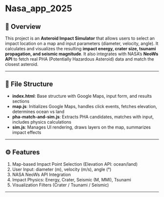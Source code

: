 # Nasa_app_2025

## 🚀 Overview
This project is an **Asteroid Impact Simulator** that allows users to select an impact location on a map and input parameters (diameter, velocity, angle). It calculates and visualizes the resulting **impact energy, crater size, tsunami propagation, and seismic magnitude**. It also integrates with NASA’s **NeoWs API** to fetch real PHA (Potentially Hazardous Asteroid) data and match the closest asteroid.

---

## 📂 File Structure
- **index.html**: Base structure with Google Maps, input form, and results sections
- **map.js**: Initializes Google Maps, handles click events, fetches elevation, determines ocean vs land
- **pha-match-and-sim.js**: Extracts PHA candidates, matches with input, includes physics calculations
- **sim.js**: Manages UI rendering, draws layers on the map, summarizes impact effects

---

## ⚙️ Features
1. Map-based Impact Point Selection (Elevation API: ocean/land)
2. User Input: diameter (m), velocity (m/s), angle (°)
3. NASA NeoWs API Integration
4. Impact Physics: Energy, Crater, Seismic (M, MMI), Tsunami
5. Visualization Filters (Crater / Tsunami / Seismic)

---
